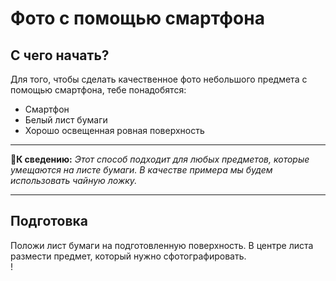 # Фото с помощью смартфона
## С чего начать?
Для того, чтобы сделать качественное фото небольшого предмета с помощью смартфона, тебе понадобятся:
* Смартфон
* Белый лист бумаги
* Хорошо освещенная ровная поверхность
___
📝**К сведению:** *Этот способ подходит для любых предметов, которые умещаются на листе бумаги. В качестве примера мы будем использовать чайную ложку.*
___
## Подготовка
Положи лист бумаги на подготовленную поверхность. В центре листа размести предмет, который нужно сфотографировать.<br>
!

